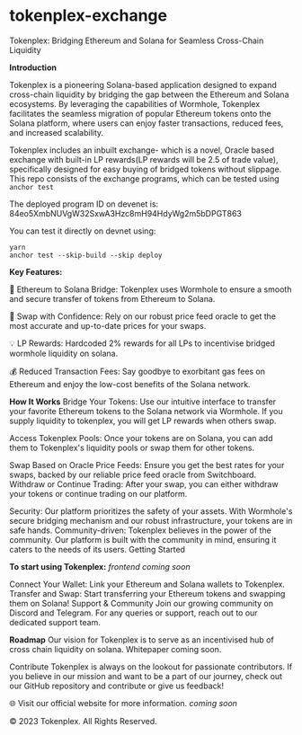 # tokenplex-exchange
Tokenplex: Bridging Ethereum and Solana for Seamless Cross-Chain Liquidity

**Introduction**

Tokenplex is a pioneering Solana-based application designed to expand cross-chain liquidity by bridging the gap between the Ethereum and Solana ecosystems. By leveraging the capabilities of Wormhole, Tokenplex facilitates the seamless migration of popular Ethereum tokens onto the Solana platform, where users can enjoy faster transactions, reduced fees, and increased scalability.

Tokenplex includes an inbuilt exchange- which is a novel, Oracle based exchange with built-in LP rewards(LP rewards will be 2.5 of trade value), specifically designed for easy buying of bridged tokens without slippage. This repo consists of the exchange programs, which can be tested using `anchor test`

The deployed program ID on devenet is: 84eo5XmbNUVgW32SxwA3Hzc8mH94HdyWg2m5bDPGT863

You can test it directly on devnet using:
```
yarn
anchor test --skip-build --skip deploy
```

**Key Features:**

🌉 Ethereum to Solana Bridge: Tokenplex uses Wormhole to ensure a smooth and secure transfer of tokens from Ethereum to Solana.

💱 Swap with Confidence: Rely on our robust price feed oracle to get the most accurate and up-to-date prices for your swaps.

💡 LP Rewards: Hardcoded 2% rewards for all LPs to incentivise bridged wormhole liquidity on solana.

💰 Reduced Transaction Fees: Say goodbye to exorbitant gas fees on Ethereum and enjoy the low-cost benefits of the Solana network.

**How It Works**
Bridge Your Tokens: Use our intuitive interface to transfer your favorite Ethereum tokens to the Solana network via Wormhole. If you supply liquidity to tokenplex, you will get LP rewards when others swap.

Access Tokenplex Pools: Once your tokens are on Solana, you can add them to Tokenplex's liquidity pools or swap them for other tokens.

Swap Based on Oracle Price Feeds: Ensure you get the best rates for your swaps, backed by our reliable price feed oracle from Switchboard.
Withdraw or Continue Trading: After your swap, you can either withdraw your tokens or continue trading on our platform.

Security: Our platform prioritizes the safety of your assets. With Wormhole's secure bridging mechanism and our robust infrastructure, your tokens are in safe hands.
Community-driven: Tokenplex believes in the power of the community. Our platform is built with the community in mind, ensuring it caters to the needs of its users.
Getting Started


**To start using Tokenplex:**
_frontend coming soon_

Connect Your Wallet: Link your Ethereum and Solana wallets to Tokenplex.
Transfer and Swap: Start transferring your Ethereum tokens and swapping them on Solana!
Support & Community
Join our growing community on Discord and Telegram. For any queries or support, reach out to our dedicated support team.

**Roadmap**
Our vision for Tokenplex is to serve as an incentivised hub of cross chain liquidity on solana. Whitepaper coming soon.

Contribute
Tokenplex is always on the lookout for passionate contributors. If you believe in our mission and want to be a part of our journey, check out our GitHub repository and contribute or give us feedback!

🌐 Visit our official website for more information. _coming soon_


© 2023 Tokenplex. All Rights Reserved.





